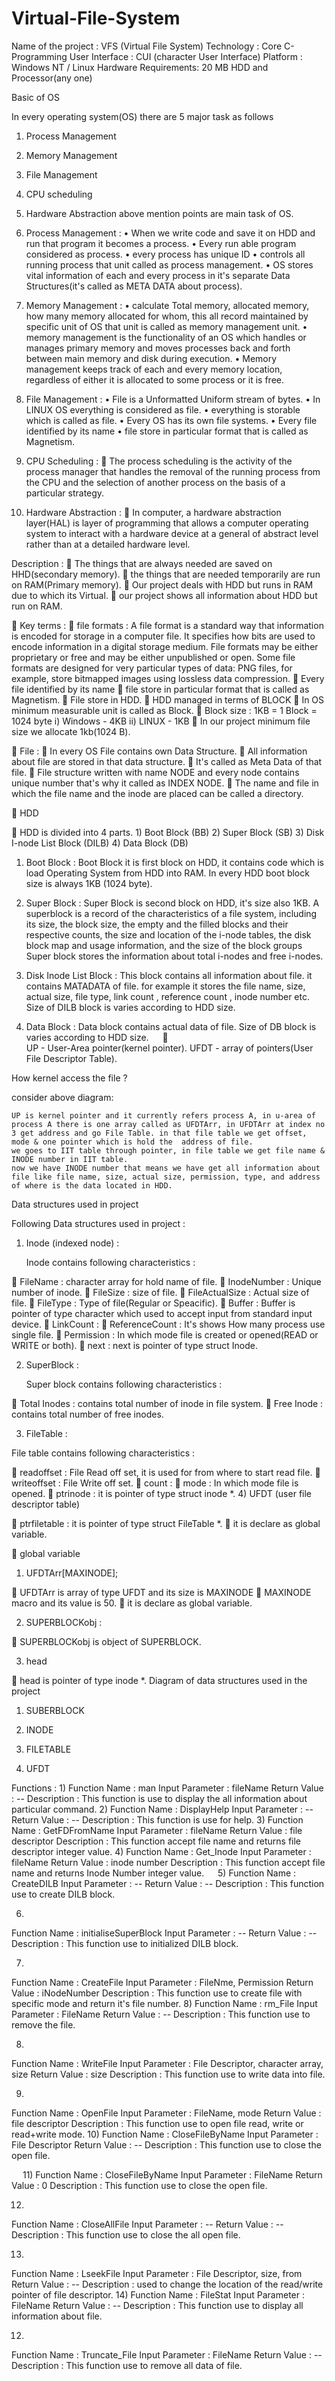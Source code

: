 # Virtual-File-System

Name of the project 	: VFS (Virtual File System)
Technology 		: Core C-Programming
User Interface		: CUI (character User Interface)
Platform			: Windows NT / Linux
Hardware Requirements: 20 MB HDD and Processor(any one)

Basic of OS

In every operating system(OS) there are 5 major task as follows
1)	Process Management
2)	 Memory Management
3)	File Management
4)	CPU scheduling
5)	Hardware Abstraction
above mention points are main task of OS.
1) Process Management :
•	When we write code and save it on HDD and run that program it becomes a process. 
•	Every run able program considered as process.
•	every process has unique ID
•	controls all running process that unit called as process management.
•	OS stores vital information of each and every process in it's separate Data Structures(it's called as META DATA about process).
2)  Memory Management :
•	calculate Total memory, allocated memory, how many memory allocated for whom, this all record maintained by specific unit of OS that unit is called as memory management unit.
•	memory management is the functionality of an OS which handles or manages primary memory and moves processes back and forth between main memory and disk during execution.
•	Memory management keeps track of each and every memory location, regardless of either it is allocated to some process or it is free.
3) File Management :
•	File is a Unformatted Uniform stream of bytes.
•	In LINUX OS everything is considered as file.
•	everything is storable which is called as file.
•	Every OS has its own file systems.
•	Every file identified by its name
•	file store in particular format that is called as Magnetism.
 
4) CPU Scheduling :
	The process scheduling is the activity of the process manager that handles the removal of the running process from the CPU and the selection of another process on the basis of a particular strategy.
5) Hardware Abstraction :
	In computer, a hardware abstraction layer(HAL) is layer of programming that allows a computer operating system to interact with a hardware device at a general of abstract level rather than at a detailed hardware level.

Description :
	The things that are always needed are saved on HHD(secondary memory).
	the things that are needed temporarily are run on RAM(Primary memory).
	Our project deals with HDD but runs in RAM due to which its Virtual.
	our project shows all information about HDD but run on RAM.

	Key terms :
	file formats : A file format is a standard way that information is encoded for storage in a computer file. It specifies how bits are used to encode information in a digital storage medium. File formats may be either proprietary or free and may be either unpublished or open. Some file formats are designed for very particular types of data: PNG files, for example, store bitmapped images using lossless data compression.
	Every file identified by its name
	file store in particular format that is called as Magnetism.
	File store in HDD.
	HDD managed in terms of BLOCK
	In OS minimum measurable unit is called as Block.
	Block size : 
	1KB = 1 Block = 1024 byte
	i) Windows - 4KB
	ii) LINUX - 1KB
	In our project minimum file size we allocate 1kb(1024 B).

	File :
	In every OS File contains own Data Structure.
	All information about file are stored  in that data structure.
	It's called as Meta Data of that file.
	 File structure written with name NODE and every node contains unique number that's why it called as INDEX NODE.
	The name and file in which the file name and the inode are placed can be called a directory.


	HDD

	HDD is divided into 4 parts.
	1) Boot Block (BB)
	2) Super Block (SB)
	3) Disk I-node List Block (DILB)
	4) Data Block (DB)

 
1) Boot Block :
	Boot Block it is first block on HDD, it contains code which is load Operating System from HDD into RAM. In every HDD boot block size is always 1KB (1024 byte).
 
2) Super Block :
	Super Block is second block on HDD, it's  size also 1KB. A superblock is a record of the characteristics of a file system, including its size, the block size, the empty and the filled blocks and their respective counts, the size and location of the i-node tables, the disk block map and usage information, and the size of the block groups
	Super block stores the information about total i-nodes and free i-nodes.

3) Disk Inode List Block :
	This block contains all information about file. it contains MATADATA of file. for example it stores the file name, size, actual size, file type, link count , reference count , inode number etc.
	Size of DILB block is varies according to HDD size. 

4) Data Block : 
	Data block contains actual data of file.
	Size of DB block is varies according to HDD size.
 
	 
UP - User-Area pointer(kernel pointer).
UFDT - array of pointers(User File Descriptor Table).

How kernel access the file ?

consider above diagram:

	UP is kernel pointer and it currently refers process A, in u-area of process A there is one array called as UFDTArr, in UFDTArr at index no 3 get address and go File Table. in that file table we get offset, mode & one pointer which is hold the  address of file.
	we goes to IIT table through pointer, in file table we get file name & INODE number in IIT table. 
	now we have INODE number that means we have get all information about file like file name, size, actual size, permission, type, and address of where is the data located in HDD.  
Data structures used in project

Following Data structures used in project :
1)	Inode (indexed node) :

	Inode  contains following characteristics :

	FileName : character array for hold name of file.
	InodeNumber : Unique number of inode.
	FileSize : size of file.
	FileActualSize : Actual size of file.
	FileType : Type of file(Regular or Speacific).
	Buffer : Buffer is pointer of type character which used to accept input from standard input device. 
	LinkCount : 
	ReferenceCount : It's shows How many process use single file.
	Permission : In which mode file is created or opened(READ or WRITE or both).
	next : next is pointer of type struct Inode.

2)	SuperBlock :

	Super block contains following characteristics :

	Total Inodes : contains total number of inode in file system.
	Free Inode : contains total number of free inodes.

3)	FileTable :

File table contains following characteristics :

	readoffset : File Read off set, it is used for from where to start  read file.
	writeoffset : File Write off set.
	count : 
	mode : In which mode file is opened.
	ptrinode : it is pointer of type struct inode *.
4)	UFDT (user file descriptor table)

	ptrfiletable : it is pointer of type struct FileTable *.
	it is declare as global variable. 

	global variable
1)	UFDTArr[MAXINODE];

	UFDTArr is array of type UFDT and its size is MAXINODE
	MAXINODE macro and its value is 50.
	it is declare as global variable. 
 

2)	SUPERBLOCKobj : 

	SUPERBLOCKobj is object of  SUPERBLOCK.

3)	head

	head is pointer of type inode *.
Diagram of data structures used in the project

1.	SUBERBLOCK
 

2.	INODE
 
3.	FILETABLE
 
4.	UFDT
 

Functions :
1)
Function Name :	man
Input Parameter :	fileName
Return Value :	--
Description :		This function is use to display the all information about 
			particular command.
2)
Function Name :	DisplayHelp
Input Parameter :	--
Return Value :	--
Description :		This function is use for help.
3)
Function Name :	GetFDFromName
Input Parameter :	fileName
Return Value :	file descriptor
Description :		This function accept file name and returns file 				descriptor integer value.
4)
Function Name :	Get_Inode
Input Parameter :	fileName
Return Value :	inode number
Description :		This function accept file name and returns Inode 				Number integer value.
 
5)
Function Name :	CreateDILB
Input Parameter :	--
Return Value :	--
Description :		This function use to create DILB block.

6)
Function Name :	initialiseSuperBlock
Input Parameter :	--
Return Value :	--
Description :		This function use to initialized DILB block.

7)
Function Name :	CreateFile
Input Parameter :	FileNme, Permission
Return Value :	iNodeNumber
Description :		This function use to create file with specific mode  and 			return it's file number.
8)
Function Name :	rm_File
Input Parameter :	FileName
Return Value :	--
Description :		This function use to remove the file.

8)
Function Name :	WriteFile
Input Parameter :	File Descriptor, character array, size
Return Value :	size
Description :		This function use to write data into file.

9)
Function Name :	OpenFile
Input Parameter :	FileName, mode
Return Value :	file descriptor 
Description :		This function use to open file read, write or read+write 			mode.
10)
Function Name :	CloseFileByName
Input Parameter :	File Descriptor
Return Value :	--
Description :		This function use to close the open file.

 
11)
Function Name :	CloseFileByName
Input Parameter :	FileName
Return Value :	0
Description :		This function use to close the open file.

12)
Function Name :	CloseAllFile
Input Parameter :	--
Return Value :	--
Description :		This function use to close the all open file.


13)
Function Name :	LseekFile
Input Parameter :	File Descriptor, size, from
Return Value :	--
Description :		used to change the location of the read/write pointer 			of file descriptor.
14)
Function Name :	FileStat
Input Parameter :	FileName
Return Value :	--
Description :		This function use to display all information about file.

12)
Function Name :	Truncate_File
Input Parameter :	FileName
Return Value :	--
Description :		This function use to remove all data of file.


